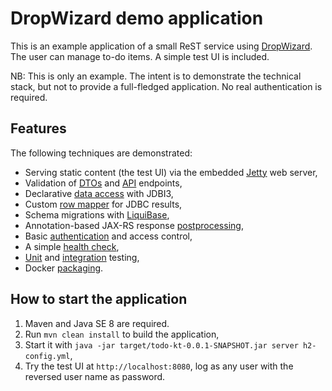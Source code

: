 # DropWizard demo application

This is an example application of a small ReST service using [DropWizard](https://www.dropwizard.io/1.3.9/docs/).
The user can manage to-do items. A simple test UI is included.

NB: This is only an example. The intent is to demonstrate the technical stack, but not to provide a full-fledged application.
No real authentication is required.

## Features

The following techniques are demonstrated:

- Serving static content (the test UI) via the embedded [Jetty](https://www.eclipse.org/jetty/) web server,
- Validation of [DTOs](src/main/java/com/example/todo/api/DtoBase.java) and [API](src/main/java/com/example/todo/resources/TodoResource.java) endpoints,
- Declarative [data access](src/main/java/com/example/todo/db/TodoDao.java) with JDBI3,
- Custom [row mapper](src/main/java/com/example/todo/db/ResultRow.java) for JDBC results,
- Schema migrations with [LiquiBase](https://www.liquibase.org),
- Annotation-based JAX-RS response [postprocessing](src/main/java/com/example/todo/http/ResponseStatusFilter.java),
- Basic [authentication](src/main/java/com/example/todo/auth/User.java) and access control,
- A simple [health check](src/main/java/com/example/todo/health/TodoResourceHealthCheck.java),
- [Unit](src/test/java/com/example/todo/resources/TodoResourceTest.java) and [integration](src/test/java/com/example/todo/resources/TodoResourceIT.java) testing,
- Docker [packaging](Dockerfile).

## How to start the application

1. Maven and Java SE 8 are required.
1. Run `mvn clean install` to build the application,
1. Start it with `java -jar target/todo-kt-0.0.1-SNAPSHOT.jar server h2-config.yml`,
1. Try the test UI at `http://localhost:8080`, log as any user with the reversed user name as password.
